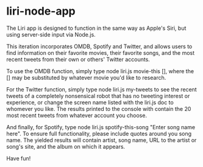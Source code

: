 # liri-node-app

The Liri app is designed to function in the same way as Apple's Siri, but using server-side input via Node.js.

This iteration incorporates OMDB, Spotify and Twitter, and allows users to find information on their favorite movies, their favorite songs, and the most recent tweets from their own or others' Twitter accounts.

To use the OMDB function, simply type node liri.js movie-this [], where the [] may be substituted by whatever movie you'd like to research.

For the Twitter function, simply type node liri.js my-tweets to see the recent tweets of a completely nonsensical robot that has no tweeting interest or experience, or change the screen name listed with the liri.js doc to whomever you like. The results printed to the console with contain the 20 most recent tweets from whatever account you choose.

And finally, for Spotify, type node liri.js spotify-this-song "Enter song name here". To ensure full functionality, please include quotes around you song name. The yielded results will contain artist, song name, URL to the artist or song's site, and the album on which it appears.

Have fun!